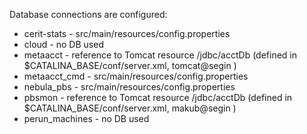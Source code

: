 Database connections are configured:

* cerit-stats - src/main/resources/config.properties
* cloud -  no DB used
* metaacct - reference to Tomcat resource /jdbc/acctDb (defined in $CATALINA_BASE/conf/server.xml, tomcat@segin )
* metaacct_cmd - src/main/resources/config.properties
* nebula_pbs - src/main/resources/config.properties
* pbsmon - reference to Tomcat resource /jdbc/acctDb (defined in $CATALINA_BASE/conf/server.xml, makub@segin )
* perun_machines - no DB used